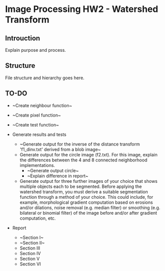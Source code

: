 # Image Processing HW2 - Watershed Transform

## Introuction

Explain purpose and process.

## Structure

File structure and hierarchy goes here.

## TO-DO

* ~Create neighbour function~
* ~Create pixel function~
* ~Create test function~
* Generate results and tests
  * ~Generate output for the inverse of the distance transform 'f1_dinv.txt' derived from a blob image~
  * Generate output for the circle image (f2.txt). For this image, explain the differences between the 4 and 8 connected neighborhood implementations.
    * ~Generate output circle~
    * ~Explain difference in report~
  * Generate output for three further images of your choice that shows multiple objects each to be segmented. Before applying the watershed transform, you must derive a suitable segmentation function through a method of your choice. This could include, for example, morphological gradient computation based on erosions and/or dilations, noise removal (e.g. median filter) or smoothing (e.g. bilateral or binomial filter) of the image before and/or after gradient computation, etc.
  
* Report
  * ~Section I~
  * ~Section II~
  * Section III
  * Section IV
  * Section V
  * Section VI
 


